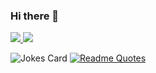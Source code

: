 ### Hi there 👋
<a href = "https://www.linkedin.com/in/elena-kharsova-505a51a8/">
   <img src="https://img.shields.io/badge/Elena%20Kharsova-blue?style=flat&logo=Linkedin&logoColor=white"> <img src="https://www.codewars.com/users/Elena.K/badges/micro">
</a>


![Jokes Card](https://readme-jokes.vercel.app/api)   [![Readme Quotes](https://quotes-github-readme.vercel.app/api?type=horizontal&theme=dark)](https://github.com/piyushsuthar/github-readme-quotes)

<!--
**ElenaKharsova/ElenaKharsova** is a ✨ _special_ ✨ repository because its `README.md` (this file) appears on your GitHub profile.

Here are some ideas to get you started:

- 🔭 I’m currently working on ...
- 🌱 I’m currently learning ...
- 👯 I’m looking to collaborate on ...
- 🤔 I’m looking for help with ...
- 💬 Ask me about ...
- 📫 How to reach me: ...
- 😄 Pronouns: ...
- ⚡ Fun fact: ...
-->
